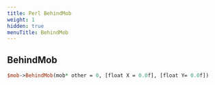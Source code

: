 ```yaml
---
title: Perl BehindMob
weight: 1
hidden: true
menuTitle: BehindMob
---
```

## BehindMob
```perl
$mob->BehindMob(mob* other = 0, [float X = 0.0f], [float Y= 0.0f])
```
